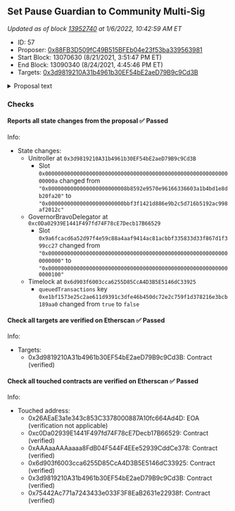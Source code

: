 ## Set Pause Guardian to Community Multi-Sig

_Updated as of block [13952740](https://etherscan.io/block/13952740) at 1/6/2022, 10:42:59 AM ET_

- ID: 57
- Proposer: [0x88FB3D509fC49B515BFEb04e23f53ba339563981](https://etherscan.io/address/0x88FB3D509fC49B515BFEb04e23f53ba339563981)
- Start Block: 13070630 (8/21/2021, 3:51:47 PM ET)
- End Block: 13090340 (8/24/2021, 4:45:46 PM ET)
- Targets: [0x3d9819210A31b4961b30EF54bE2aeD79B9c9Cd3B](https://etherscan.io/address/0x3d9819210A31b4961b30EF54bE2aeD79B9c9Cd3B#code)

<details>
  <summary>Proposal text</summary>

> # Set Pause Guardian to Community Multi-Sig
> The [Pause Guardian](https://compound.finance/docs/governance#pause-guardian) is emergency functionality used to pause supply, borrowing, or liquidation in a market.
> 
> This proposal transfers guardianship from Compound Labs (which has always held this role) to Community Multi-Sig created by members of the community: [0xbbf3f1421D886E9b2c5D716B5192aC998af2012c](https://etherscan.io/address/0xbbf3f1421D886E9b2c5D716B5192aC998af2012c#code).
> 
> The Multi-Sig requires 4-of-6 signers to approve any transaction. The signer addresses can be seen [here on Gnosis Safe](https://gnosis-safe.io/app/#/safes/0xbbf3f1421D886E9b2c5D716B5192aC998af2012c/address-book), and currently include @TennisBowling, @arr00, @blck, Compound Labs, Dharma Labs (@0age), and @jared. For full context and history on the Multi-Sig, please see [this post](https://www.comp.xyz/t/community-multisig-4-of-6-deployment/134) on the Compound Community Forum.
> 
> Setting the Pause Guardian address to the Community Multi-Sig will further decentralize and ensure the security of the Compound Protocol.
</details>

### Checks
#### Reports all state changes from the proposal ✅ Passed
  




Info:
- State changes:
    - Unitroller at `0x3d9819210A31b4961b30EF54bE2aeD79B9c9Cd3B`
        - Slot `0x000000000000000000000000000000000000000000000000000000000000000a` changed from `"0x0000000000000000000000008b8592e9570e96166336603a1b4bd1e8db20fa20"` to `"0x000000000000000000000000bbf3f1421d886e9b2c5d716b5192ac998af2012c"`
    - GovernorBravoDelegator at `0xc0Da02939E1441F497fd74F78cE7Decb17B66529`
        - Slot `0x9a6fcacd6a52d97f4e59c88a4aaf9414ac81acbbf335833d33f867d1f399cc27` changed from `"0x0000000000000000000000000000000000000000000000000000000000000000"` to `"0x0000000000000000000000000000000000000000000000000000000000000100"`
    - Timelock at `0x6d903f6003cca6255D85CcA4D3B5E5146dC33925`
        - `queuedTransactions` key `0xe1bf1573e25c2ae611d9391c3dfe46b450dc72e2c759f1d378216e3bcb189aa0` changed from `true` to `false`

#### Check all targets are verified on Etherscan ✅ Passed
  




Info:
- Targets:
    - 0x3d9819210A31b4961b30EF54bE2aeD79B9c9Cd3B: Contract (verified)

#### Check all touched contracts are verified on Etherscan ✅ Passed
  




Info:
- Touched address:
    - 0x26AEaE3a1e343c853C3378000887A10fc664Ad4D: EOA (verification not applicable)
    - 0xc0Da02939E1441F497fd74F78cE7Decb17B66529: Contract (verified)
    - 0xAAAaaAAAaaaa8FdB04F544F4EEe52939CddCe378: Contract (verified)
    - 0x6d903f6003cca6255D85CcA4D3B5E5146dC33925: Contract (verified)
    - 0x3d9819210A31b4961b30EF54bE2aeD79B9c9Cd3B: Contract (verified)
    - 0x75442Ac771a7243433e033F3F8EaB2631e22938f: Contract (verified)
